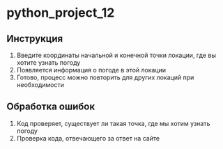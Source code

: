 # python_project_12
## Инструкция
1) Введите координаты начальной и конечной точки локации, где вы хотите узнать погоду
2) Появляется информация о погоде в этой локации
3) Готово, процесс можно повторить для других локаций при необходимости

## Обработка ошибок
1) Код проверяет, существует ли такая точка, где мы хотим узнать погоду
2) Проверка кода, отвечающего за ответ на сайте
